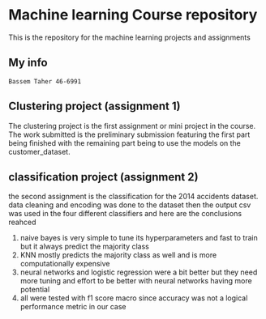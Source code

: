 # Machine learning Course repository

This is the repository for the machine learning projects and assignments

## My info

`Bassem Taher 46-6991`

## Clustering project (assignment 1)

The clustering project is the first assignment or mini project in the course. The work submitted is the preliminary submission featuring the first part being finished with the remaining part being to use the models on the customer_dataset.

## classification project (assignment 2)

the second assignment is the classification for the 2014 accidents dataset. data cleaning and encoding was done to the dataset then the output csv was used in the four different classifiers and here are the conclusions reahced

1. naive bayes is very simple to tune its hyperparameters and fast to train but it always predict the majority class
2. KNN mostly predicts the majority class as well and is more computationally expensive
3. neural networks and logistic regression were a bit better but they need more tuning and effort to be better with neural networks having more potential
4. all were tested with f1 score macro since accuracy was not a logical performance metric in our case
